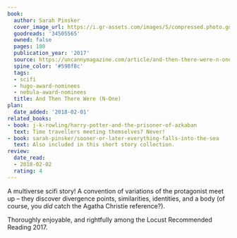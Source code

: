 ```yaml
---
book:
  author: Sarah Pinsker
  cover_image_url: https://i.gr-assets.com/images/S/compressed.photo.goodreads.com/books/1488924699l/34505565._SY475_.jpg
  goodreads: '34505565'
  owned: false
  pages: 180
  publication_year: '2017'
  source: https://uncannymagazine.com/article/and-then-there-were-n-one/
  spine_color: '#598f8c'
  tags:
  - scifi
  - hugo-award-nominees
  - nebula-award-nominees
  title: And Then There Were (N-One)
plan:
  date_added: '2018-02-01'
related_books:
- book: j-k-rowling/harry-potter-and-the-prisoner-of-azkaban
  text: Time travellers meeting themselves? Never!
- book: sarah-pinsker/sooner-or-later-everything-falls-into-the-sea
  text: Also included in this short story collection.
review:
  date_read:
  - 2018-02-02
  rating: 4
---
```


A multiverse scifi story! A convention of variations of the protagonist meet up – they discover divergence points,
similarities, identities, and a body (of course, you *did* catch the Agatha Christie reference?).

Thoroughly enjoyable, and rightfully among the Locust Recommended Reading 2017.
